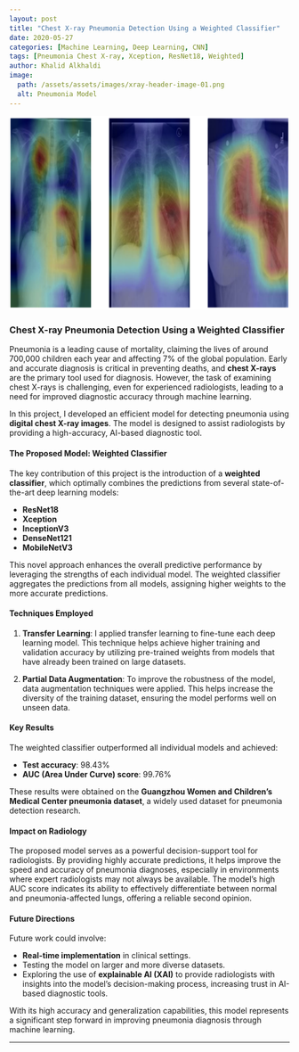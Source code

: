 ```yaml
---
layout: post
title: "Chest X-ray Pneumonia Detection Using a Weighted Classifier"
date: 2020-05-27
categories: [Machine Learning, Deep Learning, CNN]
tags: [Pneumonia Chest X-ray, Xception, ResNet18, Weighted]
author: Khalid Alkhaldi
image:
  path: /assets/assets/images/xray-header-image-01.png
  alt: Pneumonia Model
---
```


![Pneumonia Detection Model Process]( /assets/images/xray-header-image-01.png )

### **Chest X-ray Pneumonia Detection Using a Weighted Classifier**

Pneumonia is a leading cause of mortality, claiming the lives of around 700,000 children each year and affecting 7% of the global population. Early and accurate diagnosis is critical in preventing deaths, and **chest X-rays** are the primary tool used for diagnosis. However, the task of examining chest X-rays is challenging, even for experienced radiologists, leading to a need for improved diagnostic accuracy through machine learning.

In this project, I developed an efficient model for detecting pneumonia using **digital chest X-ray images**. The model is designed to assist radiologists by providing a high-accuracy, AI-based diagnostic tool.

#### **The Proposed Model: Weighted Classifier**
The key contribution of this project is the introduction of a **weighted classifier**, which optimally combines the predictions from several state-of-the-art deep learning models:
- **ResNet18**
- **Xception**
- **InceptionV3**
- **DenseNet121**
- **MobileNetV3**

This novel approach enhances the overall predictive performance by leveraging the strengths of each individual model. The weighted classifier aggregates the predictions from all models, assigning higher weights to the more accurate predictions.

#### **Techniques Employed**
1. **Transfer Learning**: I applied transfer learning to fine-tune each deep learning model. This technique helps achieve higher training and validation accuracy by utilizing pre-trained weights from models that have already been trained on large datasets.
  
2. **Partial Data Augmentation**: To improve the robustness of the model, data augmentation techniques were applied. This helps increase the diversity of the training dataset, ensuring the model performs well on unseen data.

#### **Key Results**
The weighted classifier outperformed all individual models and achieved:
- **Test accuracy**: 98.43%
- **AUC (Area Under Curve) score**: 99.76%

These results were obtained on the **Guangzhou Women and Children’s Medical Center pneumonia dataset**, a widely used dataset for pneumonia detection research.

#### **Impact on Radiology**
The proposed model serves as a powerful decision-support tool for radiologists. By providing highly accurate predictions, it helps improve the speed and accuracy of pneumonia diagnoses, especially in environments where expert radiologists may not always be available. The model’s high AUC score indicates its ability to effectively differentiate between normal and pneumonia-affected lungs, offering a reliable second opinion.

#### **Future Directions**
Future work could involve:
- **Real-time implementation** in clinical settings.
- Testing the model on larger and more diverse datasets.
- Exploring the use of **explainable AI (XAI)** to provide radiologists with insights into the model’s decision-making process, increasing trust in AI-based diagnostic tools.

With its high accuracy and generalization capabilities, this model represents a significant step forward in improving pneumonia diagnosis through machine learning.

---
